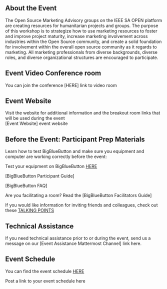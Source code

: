 ## About the Event
The Open Source Marketing Advisory groups on the IEEE SA OPEN platform are creating resources for humanitarian projects and groups. The purpose of this workshop is to strategize how to use marketing resources to foster and improve project maturity, increase marketing involvement across industries within the Open Source community, and create a solid foundation for involvement within the overall open source community as it regards to marketing. All marketing professionals from diverse backgrounds, diverse roles, and diverse organizational structures are encouraged to participate.

## Event Video Conference room
You can join the conference [HERE] link to video room

## Event Website
Visit the website for additional information and the breakout room links that will be used during the event <br>
[Event Website] event website

## Before the Event: Participant Prep Materials
Learn how to test BigBlueButton and make sure you equipment and computer are working correctly before the event:

Test your equipment on BigBlueButton [HERE](https://test.bigbluebutton.org/) 

[BigBlueButton Participant Guide]

[BigBlueButton FAQ]

Are you facilitating a room? Read the [BigBlueButton Facilitators Guide]

If you would like information for inviting friends and colleagues, check out these [TALKING POINTS](https://opensource.ieee.org/workshops/maymagworkshop/20210504-workshop-info/20210504-workshop-registration/-/blob/main/Event%20Information/talking-points-event.md)

## Technical Assistance
If you need technical assistance prior to or during the event, send us a message on our [Event Assistance Mattermost Channel] link here.<br>


## Event Schedule
You can find the event schedule [HERE](https://opensource.ieee.org/workshops/workshop-in-a-box/-/blob/main/Event%20Information/event-schedule.md)

Post a link to your event schedule here



